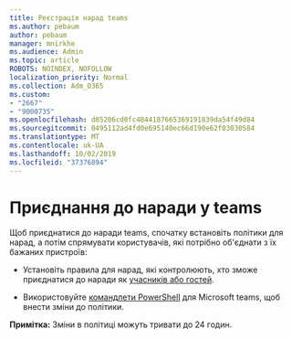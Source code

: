 ```yaml
---
title: Реєстрація нарад teams
ms.author: pebaum
author: pebaum
manager: mnirkhe
ms.audience: Admin
ms.topic: article
ROBOTS: NOINDEX, NOFOLLOW
localization_priority: Normal
ms.collection: Adm_O365
ms.custom:
- "2667"
- "9000735"
ms.openlocfilehash: d85206cd0fc4844187665369191839da54f49d84
ms.sourcegitcommit: 0495112ad4fd0e695140ec66d190e62f03030584
ms.translationtype: MT
ms.contentlocale: uk-UA
ms.lasthandoff: 10/02/2019
ms.locfileid: "37376894"
---
```

# <a name="join-a-meeting-in-teams"></a>Приєднання до наради у teams

Щоб приєднатися до наради teams, спочатку встановіть політики для нарад, а потім спрямувати користувачів, які потрібно об'єднати з їх бажаних пристроїв:

- Установіть правила для нарад, які контролюють, хто зможе приєднатися до наради як [учасників або гостей](https://docs.microsoft.com/microsoftteams/meeting-policies-in-teams#meeting-policy-settings---participants--guests). 

- Використовуйте [командлети PowerShell](https://docs.microsoft.com/en-us/microsoftteams/teams-powershell-overview) для Microsoft teams, щоб внести зміни до політики.    

**Примітка:** Зміни в політиці можуть тривати до 24 годин.
